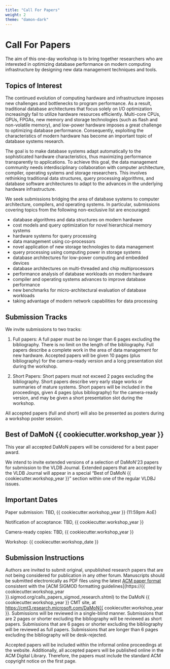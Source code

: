 ```yaml
---
title: "Call For Papers"
weight: 2
theme: "damon-dark"
---
```


# Call For Papers

The aim of this one-day workshop is to bring together researchers who are interested in optimizing database performance on modern computing infrastructure by designing new data management techniques and tools. 

## Topics of Interest
The continued evolution of computing hardware and infrastructure imposes new challenges and bottlenecks to program performance. As a result, traditional database architectures that focus solely on I/O optimization increasingly fail to utilize hardware resources efficiently.  Multi-core CPUs, GPUs, FPGAs, new memory and storage technologies (such as flash and non-volatile memory), and low-power hardware imposes a great challenge to optimizing database performance. Consequently, exploiting the characteristics of modern hardware has become an important topic of database systems research.

The goal is to make database systems adapt automatically to the sophisticated hardware characteristics, thus maximizing performance transparently to applications. To achieve this goal, the data management community needs interdisciplinary collaboration with computer architecture, compiler, operating systems and storage researchers. This involves rethinking traditional data structures, query processing algorithms, and database software architectures to adapt to the advances in the underlying hardware infrastructure.

We seek submissions bridging the area of database systems to computer architecture, compilers, and operating systems. In particular, submissions covering topics from the following non-exclusive list are encouraged:

- database algorithms and data structures on modern hardware
- cost models and query optimization for novel hierarchical memory systems
- hardware systems for query processing
- data management using co-processors
- novel application of new storage technologies to data management
- query processing using computing power in storage systems
- database architectures for low-power computing and embedded devices
- database architectures on multi-threaded and chip multiprocessors
- performance analysis of database workloads on modern hardware
- compiler and operating systems advances to improve database performance
- new benchmarks for micro-architectural evaluation of database workloads
- taking advantage of modern network capabilities for data processing

## Submission Tracks
We invite submissions to two tracks:

1) Full papers: A full paper must be no longer than 6 pages excluding the bibliography.  There is no limit on the length of the bibliography. Full papers describe a complete work in the area of data management for new hardware. Accepted papers will be given 10 pages (plus bibliography) for the camera-ready version and a long presentation slot during the workshop.

2) Short Papers: Short papers must not exceed 2 pages excluding the bibliography. Short papers describe very early stage works or summaries of mature systems. Short papers will be included in the proceedings, given 4 pages (plus bibliography) for the camera-ready version, and may be given a short presentation slot during the workshop.

All accepted papers (full and short) will also be presented as posters during a workshop poster session.

## Best of DaMoN {{ cookiecutter.workshop_year }}
This year all accepted DaMoN papers will be considered for a best paper award. 

We intend to invite extended versions of a selection of DaMoN'23 papers for submission to the VLDB Journal. Extended papers that are accepted by the VLDB Journal will appear in a special “Best of DaMoN {{ cookiecutter.workshop_year }}” section within one of the regular VLDBJ issues.

## Important Dates
Paper submission: TBD, {{ cookiecutter.workshop_year }} (11:59pm AoE)

Notification of acceptance: TBD, {{ cookiecutter.workshop_year }}

Camera-ready copies: TBD, {{ cookiecutter.workshop_year }}

Workshop: {{ cookiecutter.workshop_date }}

## Submission Instructions
Authors are invited to submit original, unpublished research papers that are not being considered for publication in any other forum. Manuscripts should be submitted electronically as PDF files using the latest [ACM paper format](https://www.acm.org/publications/proceedings-template) consistent with the [ACM SIGMOD formatting guidelines](https://{{ cookiecutter.workshop_year }}.sigmod.org/calls_papers_sigmod_research.shtml) to the DaMoN {{ cookiecutter.workshop_year }} CMT site, at https://cmt3.research.microsoft.com/DaMoN{{ cookiecutter.workshop_year }}. Submissions will be reviewed in a single-blind manner. Submissions that are 2 pages or shorter excluding the bibliography will be reviewed as short papers. Submissions that are 6 pages or shorter excluding the bibliography will be reviewed as full papers. Submissions that are longer than 6 pages excluding the bibliography will be desk-rejected.

Accepted papers will be included within the informal online proceedings at the website. Additionally, all accepted papers will be published online in the ACM Digital Library. Therefore, the papers must include the standard ACM copyright notice on the first page.
